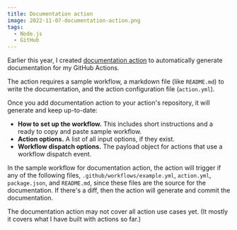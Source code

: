 ```yaml
---
title: Documentation action
image: 2022-11-07-documentation-action.png
tags:
  - Node.js
  - GitHub
---
```


Earlier this year, I created [documentation action](https://github.com/katydecorah/documentation-action) to automatically generate documentation for my GitHub Actions.

The action requires a sample workflow, a markdown file (like `README.md`) to write the documentation, and the action configuration file (`action.yml`).

Once you add documentation action to your action's repository, it will generate and keep up-to-date:

- **How to set up the workflow.** This includes short instructions and a ready to copy and paste sample workflow.
- **Action options.** A list of all input options, if they exist.
- **Workflow dispatch options.** The payload object for actions that use a workflow dispatch event.

In the sample workflow for documentation action, the action will trigger if any of the following files, `.github/workflows/example.yml`, `action.yml`, `package.json`, and `README.md`, since these files are the source for the documentation. If there's a diff, then the action will generate and commit the documentation.

The documentation action may not cover all action use cases yet. (It mostly it covers what I have built with actions so far.)
